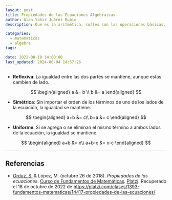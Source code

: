 ```yaml
---
layout: post
title: Propiedades de las Ecuaciones Algebraicas
author: Alan Yahir Juárez Rubio
description: Qué es la aritmética, cuáles son las operaciones básicas, sus propiedas y símbolos

categories:
  - matematicas
  - algebra
tags:

date: 2022-08-18 14:00:00
last_updated: 2024-06-04 14:57:26
---
```


- **Reflexiva**: La igualdad entre las dos partes se mantiene, aunque estas
  cambien de lado.

$$
\begin{aligned}
  a &= b \\
  b &= a
\end{aligned}
$$

- **Simétrica**: Sin importar el orden de los términos de uno de los lados de
  la ecuación, la igualdad se mantiene.

$$
\begin{aligned}
  a+b &= c\\
  b+a &= c
\end{aligned}
$$

- **Uniforme**: Si se agrega o se eliminan el mismo término a ambos lados de la
  ecuación, la igualdad se mantiene.

$$
\begin{aligned}
  a+b   &= x\\
  a+b-c &= x-c
\end{aligned}
$$

<div style = "page-break-after: always;"></div>

---

## Referencias

- [Orduz, S.](https://platzi.com/profesores/sergio-orduz-240/)
  & López, M.
  (octubre 26 de 2018).
  _Propiedades de las ecuaciones_.
  [Curso de Fundamentos de Matemáticas](https://platzi.com/cursos/fundamentos-matematicas/).
  [Platzi](https://platzi.com/).
  Recuperado el 18 de octubre de 2022 de
  <https://platzi.com/clases/1393-fundamentos-matematicas/14417-propiedades-de-las-ecuaciones/>
